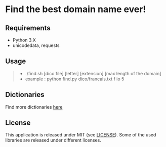 # Find the best domain name ever!

## Requirements
- Python 3.X
- unicodedata, requests

## Usage
> - ./find.sh [dico file] [letter] [extension] [max length of the domain]
> - example : python find.py dico/francais.txt f io 5

## Dictionaries

Find more dictionaries <a href="http://www.gwicks.net/dictionaries.htm">here</a>

## License

This application is released under MIT (see [LICENSE](LICENSE)).
Some of the used libraries are released under different licenses.
